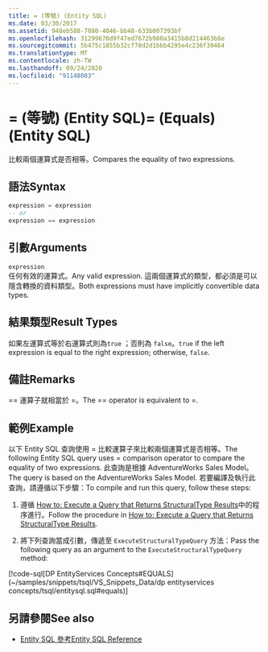 ```yaml
---
title: = (等號) (Entity SQL)
ms.date: 03/30/2017
ms.assetid: 948eb588-7080-4046-bb48-633b007393bf
ms.openlocfilehash: 31299670d9f47ed7672b980a3415b8d214463b8e
ms.sourcegitcommit: 5b475c1855b32cf78d2d1bbb4295e4c236f39464
ms.translationtype: MT
ms.contentlocale: zh-TW
ms.lasthandoff: 09/24/2020
ms.locfileid: "91148083"
---
```

# <a name="-equals-entity-sql"></a><span data-ttu-id="61d80-102">= (等號) (Entity SQL)</span><span class="sxs-lookup"><span data-stu-id="61d80-102">= (Equals) (Entity SQL)</span></span>

<span data-ttu-id="61d80-103">比較兩個運算式是否相等。</span><span class="sxs-lookup"><span data-stu-id="61d80-103">Compares the equality of two expressions.</span></span>  
  
## <a name="syntax"></a><span data-ttu-id="61d80-104">語法</span><span class="sxs-lookup"><span data-stu-id="61d80-104">Syntax</span></span>  
  
```sql  
expression = expression  
-- or
expression == expression  
```  
  
## <a name="arguments"></a><span data-ttu-id="61d80-105">引數</span><span class="sxs-lookup"><span data-stu-id="61d80-105">Arguments</span></span>  

 `expression`  
 <span data-ttu-id="61d80-106">任何有效的運算式。</span><span class="sxs-lookup"><span data-stu-id="61d80-106">Any valid expression.</span></span> <span data-ttu-id="61d80-107">這兩個運算式的類型，都必須是可以隱含轉換的資料類型。</span><span class="sxs-lookup"><span data-stu-id="61d80-107">Both expressions must have implicitly convertible data types.</span></span>  
  
## <a name="result-types"></a><span data-ttu-id="61d80-108">結果類型</span><span class="sxs-lookup"><span data-stu-id="61d80-108">Result Types</span></span>  

 <span data-ttu-id="61d80-109">如果左運算式等於右運算式則為`true` ；否則為 `false`。</span><span class="sxs-lookup"><span data-stu-id="61d80-109">`true` if the left expression is equal to the right expression; otherwise, `false`.</span></span>  
  
## <a name="remarks"></a><span data-ttu-id="61d80-110">備註</span><span class="sxs-lookup"><span data-stu-id="61d80-110">Remarks</span></span>  

 <span data-ttu-id="61d80-111">== 運算子就相當於 =。</span><span class="sxs-lookup"><span data-stu-id="61d80-111">The == operator is equivalent to =.</span></span>  
  
## <a name="example"></a><span data-ttu-id="61d80-112">範例</span><span class="sxs-lookup"><span data-stu-id="61d80-112">Example</span></span>  

 <span data-ttu-id="61d80-113">以下 Entity SQL 查詢使用 = 比較運算子來比較兩個運算式是否相等。</span><span class="sxs-lookup"><span data-stu-id="61d80-113">The following Entity SQL query uses = comparison operator to compare the equality of two expressions.</span></span> <span data-ttu-id="61d80-114">此查詢是根據 AdventureWorks Sales Model。</span><span class="sxs-lookup"><span data-stu-id="61d80-114">The query is based on the AdventureWorks Sales Model.</span></span> <span data-ttu-id="61d80-115">若要編譯及執行此查詢，請遵循以下步驟：</span><span class="sxs-lookup"><span data-stu-id="61d80-115">To compile and run this query, follow these steps:</span></span>  
  
1. <span data-ttu-id="61d80-116">遵循 [How to: Execute a Query that Returns StructuralType Results](../how-to-execute-a-query-that-returns-structuraltype-results.md)中的程序進行。</span><span class="sxs-lookup"><span data-stu-id="61d80-116">Follow the procedure in [How to: Execute a Query that Returns StructuralType Results](../how-to-execute-a-query-that-returns-structuraltype-results.md).</span></span>  
  
2. <span data-ttu-id="61d80-117">將下列查詢當成引數，傳遞至 `ExecuteStructuralTypeQuery` 方法：</span><span class="sxs-lookup"><span data-stu-id="61d80-117">Pass the following query as an argument to the `ExecuteStructuralTypeQuery` method:</span></span>  
  
 [!code-sql[DP EntityServices Concepts#EQUALS](~/samples/snippets/tsql/VS_Snippets_Data/dp entityservices concepts/tsql/entitysql.sql#equals)]  
  
## <a name="see-also"></a><span data-ttu-id="61d80-118">另請參閱</span><span class="sxs-lookup"><span data-stu-id="61d80-118">See also</span></span>

- [<span data-ttu-id="61d80-119">Entity SQL 參考</span><span class="sxs-lookup"><span data-stu-id="61d80-119">Entity SQL Reference</span></span>](entity-sql-reference.md)
